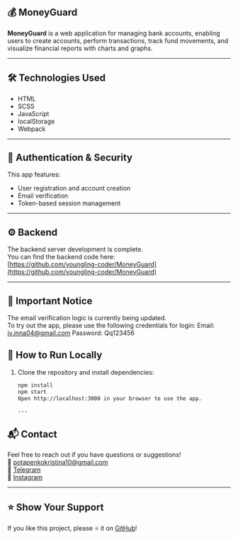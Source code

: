 ## 💰 MoneyGuard

**MoneyGuard** is a web application for managing bank accounts, enabling users to create accounts, perform transactions, track fund movements, and visualize financial reports with charts and graphs.

---

## 🛠️ Technologies Used

- HTML  
- SCSS  
- JavaScript  
- localStorage  
- Webpack  

---

## 🔐 Authentication & Security

This app features:  
- User registration and account creation  
- Email verification  
- Token-based session management  

---

## ⚙️ Backend

The backend server development is complete.  
You can find the backend code here:  
[https://github.com/youngling-coder/MoneyGuard](https://github.com/youngling-coder/MoneyGuard)

---

## 📧 Important Notice

The email verification logic is currently being updated.  
To try out the app, please use the following credentials for login:
Email: iv.inna04@gmail.com
Password: Qq123456

## 🚀 How to Run Locally

1. Clone the repository and install dependencies:  
   ```bash
   npm install
   npm start
   Open http://localhost:3000 in your browser to use the app.

   ---

## 📬 Contact

Feel free to reach out if you have questions or suggestions!  
📧 [potapenkokristina10@gmail.com](mailto:potapenkokristina10@gmail.com)  
🔗 [Telegram](https://t.me/kristina_potapenko)  
📸 [Instagram](https://www.instagram.com/_k.vladimirovnaa_?igsh=MTBrY3huNDAydzFjYQ%3D%3D&utm_source=qr)

---

## ⭐️ Show Your Support

If you like this project, please ⭐ it on [GitHub](https://kristinapotapenko.github.io/Money-Guard/)!
